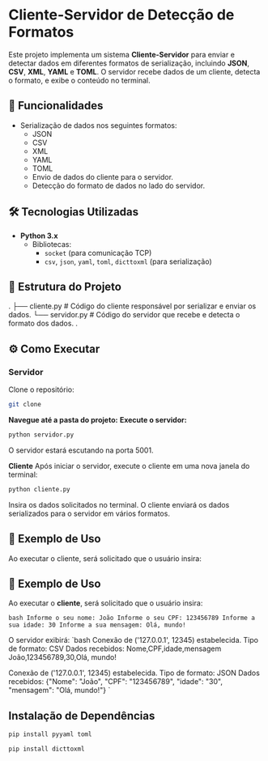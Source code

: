 

# Cliente-Servidor de Detecção de Formatos

Este projeto implementa um sistema **Cliente-Servidor** para enviar e detectar dados em diferentes formatos de serialização, incluindo **JSON**, **CSV**, **XML**, **YAML** e **TOML**. O servidor recebe dados de um cliente, detecta o formato, e exibe o conteúdo no terminal.

## 🚀 Funcionalidades

- Serialização de dados nos seguintes formatos:
  - JSON
  - CSV
  - XML
  - YAML
  - TOML
  - Envio de dados do cliente para o servidor.
  - Detecção do formato de dados no lado do servidor.

## 🛠️ Tecnologias Utilizadas

- **Python 3.x**
  - Bibliotecas:
    - `socket` (para comunicação TCP)
    - `csv`, `json`, `yaml`, `toml`, `dicttoxml` (para serialização)


## 📂 Estrutura do Projeto
.
├── cliente.py   # Código do cliente responsável por serializar e enviar os dados.
└── servidor.py  # Código do servidor que recebe e detecta o formato dos dados.
.

## ⚙️ Como Executar

### Servidor
Clone o repositório:

```bash
git clone
```

**Navegue até a pasta do projeto:**
**Execute o servidor:**
```bash
python servidor.py
```
O servidor estará escutando na porta 5001.

**Cliente**
Após iniciar o servidor, execute o cliente em uma nova janela do terminal:
``` bash
python cliente.py
```

Insira os dados solicitados no terminal. O cliente enviará os dados serializados para o servidor em vários formatos.

## 📖 Exemplo de Uso
Ao executar o cliente, será solicitado que o usuário insira:

## 📖 Exemplo de Uso
Ao executar o **cliente**, será solicitado que o usuário insira:

`bash
Informe o seu nome: João
Informe o seu CPF: 123456789
Informe a sua idade: 30
Informe a sua mensagem: Olá, mundo!
`

O servidor exibirá:
`bash
Conexão de ('127.0.0.1', 12345) estabelecida.
Tipo de formato: CSV
Dados recebidos:
Nome,CPF,idade,mensagem
João,123456789,30,Olá, mundo!

Conexão de ('127.0.0.1', 12345) estabelecida.
Tipo de formato: JSON
Dados recebidos:
{"Nome": "João", "CPF": "123456789", "idade": "30", "mensagem": "Olá, mundo!"}
`


## Instalação de Dependências
``` bash
pip install pyyaml toml
```

``` bash
pip install dicttoxml
```
